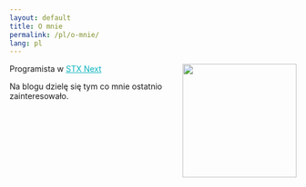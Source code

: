 ```yaml
---
layout: default
title: O mnie
permalink: /pl/o-mnie/
lang: pl
---
```

<img src="{{ site.url }}/assets/ja.jpg" width="200" style="display: inline; float: right;">
<p>Programista w <a href="http://stxnext.com/" style="color: 09b3bf">STX Next</a></p>
<p>Na blogu dzielę się tym co mnie ostatnio zainteresowało.</p>